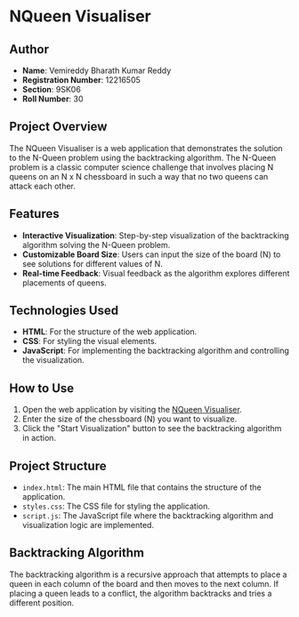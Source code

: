 # NQueen Visualiser

## Author
- **Name**: Vemireddy Bharath Kumar Reddy
- **Registration Number**: 12216505
- **Section**: 9SK06
- **Roll Number**: 30

## Project Overview
The NQueen Visualiser is a web application that demonstrates the solution to the N-Queen problem using the backtracking algorithm. The N-Queen problem is a classic computer science challenge that involves placing N queens on an N x N chessboard in such a way that no two queens can attack each other.

## Features
- **Interactive Visualization**: Step-by-step visualization of the backtracking algorithm solving the N-Queen problem.
- **Customizable Board Size**: Users can input the size of the board (N) to see solutions for different values of N.
- **Real-time Feedback**: Visual feedback as the algorithm explores different placements of queens.

## Technologies Used
- **HTML**: For the structure of the web application.
- **CSS**: For styling the visual elements.
- **JavaScript**: For implementing the backtracking algorithm and controlling the visualization.

## How to Use
1. Open the web application by visiting the [NQueen Visualiser](https://spontaneous-moonbeam-2c0198.netlify.app).
2. Enter the size of the chessboard (N) you want to visualize.
3. Click the "Start Visualization" button to see the backtracking algorithm in action.

## Project Structure
- `index.html`: The main HTML file that contains the structure of the application.
- `styles.css`: The CSS file for styling the application.
- `script.js`: The JavaScript file where the backtracking algorithm and visualization logic are implemented.

## Backtracking Algorithm
The backtracking algorithm is a recursive approach that attempts to place a queen in each column of the board and then moves to the next column. If placing a queen leads to a conflict, the algorithm backtracks and tries a different position.


